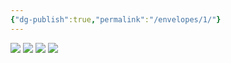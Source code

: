 ```yaml
---
{"dg-publish":true,"permalink":"/envelopes/1/"}
---
```


![](https://i.imgur.com/QHw6ntN.png)
![](https://i.imgur.com/NQsJGrN.png)
![](https://i.imgur.com/fGIKIWs.png)
![](https://i.imgur.com/ACeU4E4.png)

